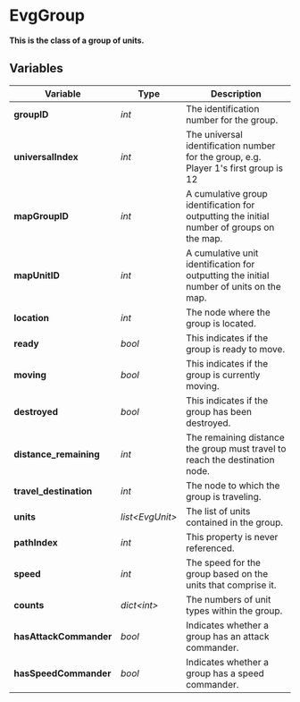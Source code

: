# EvgGroup
**This is the class of a group of units.**

## Variables
|Variable               |Type               |Description                                                                                |
|-----------------------|-------------------|-------------------------------------------------------------------------------------------|
|**groupID**            |*int*              |The identification number for the group.                                                   |
|**universalIndex**     |*int*              |The universal identification number for the group, e.g. Player 1's first group is 12       |
|**mapGroupID**         |*int*              |A cumulative group identification for outputting the initial number of groups on the map.  |
|**mapUnitID**          |*int*              |A cumulative unit identification for outputting the initial number of units on the map.    |
|**location**           |*int*              |The node where the group is located.                                                       |
|**ready**              |*bool*             |This indicates if the group is ready to move.                                              |
|**moving**             |*bool*             |This indicates if the group is currently moving.                                           |
|**destroyed**          |*bool*             |This indicates if the group has been destroyed.                                            |
|**distance_remaining** |*int*              |The remaining distance the group must travel to reach the destination node.                |
|**travel_destination** |*int*              |The node to which the group is traveling.                                                  |
|**units**              |*list\<EvgUnit>*   |The list of units contained in the group.                                                  |
|**pathIndex**          |*int*              |This property is never referenced.                                                         |
|**speed**              |*int*              |The speed for the group based on the units that comprise it.                               |
|**counts**             |*dict\<int>*       |The numbers of unit types within the group.                                                |
|**hasAttackCommander** |*bool*             |Indicates whether a group has an attack commander.                                         |
|**hasSpeedCommander**  |*bool*             |Indicates whether a group has a speed commander.                                           |
